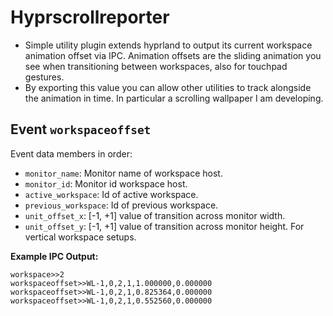 # Hyprscrollreporter

+ Simple utility plugin extends hyprland to output its current workspace animation offset via IPC. Animation offsets are
the sliding animation you see when transitioning between workspaces, also for touchpad gestures. 
+ By exporting this value you can allow other utilities to track alongside the animation in time. In particular a scrolling wallpaper I am developing.

## Event `workspaceoffset`
Event data members in order:
+ `monitor_name`: Monitor name of workspace host.
+ `monitor_id`: Monitor id workspace host.
+ `active_workspace`: Id of active workspace.
+ `previous_workspace`: Id of previous workspace.
+ `unit_offset_x`: [-1, +1] value of transition across monitor width.
+ `unit_offset_y`: [-1, +1] value of transition across monitor height. For vertical workspace setups.

**Example IPC Output:**
```
workspace>>2
workspaceoffset>>WL-1,0,2,1,1.000000,0.000000
workspaceoffset>>WL-1,0,2,1,0.825364,0.000000
workspaceoffset>>WL-1,0,2,1,0.552560,0.000000
```
